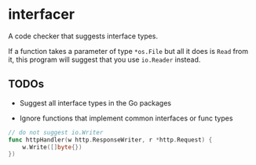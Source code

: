 # interfacer

A code checker that suggests interface types.

If a function takes a parameter of type `*os.File` but all it does is
`Read` from it, this program will suggest that you use `io.Reader`
instead.

## TODOs

* Suggest all interface types in the Go packages

* Ignore functions that implement common interfaces or func types 

```go
// do not suggest io.Writer
func httpHandler(w http.ResponseWriter, r *http.Request) {
	w.Write([]byte{})
})
```
